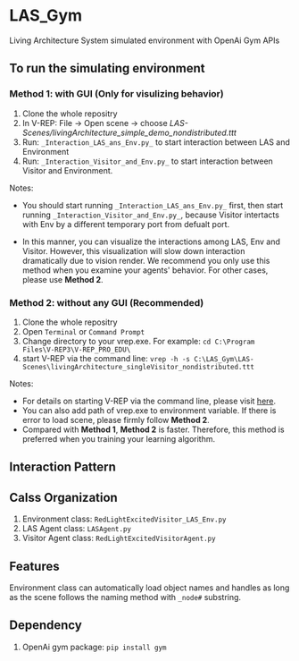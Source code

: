 # LAS_Gym
Living Architecture System simulated environment with OpenAi Gym APIs

## To run the simulating environment
### Method 1: with GUI (Only for visulizing behavior)
1. Clone the whole repositry
2. In V-REP: File -> Open scene -> choose _LAS-Scenes/livingArchitecture_simple_demo_nondistributed.ttt_ 
3. Run: `_Interaction_LAS_ans_Env.py_` to start interaction between LAS and Environment
4. Run: `_Interaction_Visitor_and_Env.py_` to start interaction between Visitor and Environment.

Notes:
  * You should start running `_Interaction_LAS_ans_Env.py_` first, then start running `_Interaction_Visitor_and_Env.py_`, because Visitor intertacts with Env by a different temporary port from defualt port.
  
  * In this manner, you can visualize the interactions among LAS, Env and Visitor. However, this visualization will slow down interaction dramatically due to vision render. We recommend you only use this method when you examine your agents' behavior. For other cases, please use **Method 2**. 

### Method 2: without any GUI (Recommended)
1. Clone the whole repositry
2. Open `Terminal` or `Command Prompt`
3. Change directory to your vrep.exe. For example: `cd C:\Program Files\V-REP3\V-REP_PRO_EDU\`
4. start V-REP via the command line: `vrep -h -s C:\LAS_Gym\LAS-Scenes\livingArchitecture_singleVisitor_nondistributed.ttt`

Notes:
  * For details on starting V-REP via the command line, please visit [here](http://www.coppeliarobotics.com/helpFiles/en/commandLine.htm).
  * You can also add path of vrep.exe to environment variable. If there is error to load scene, please firmly follow **Method 2**.
  * Compared with **Method 1**, **Method 2** is faster. Therefore, this method is preferred when you training your learning algorithm.

## Interaction Pattern


## Calss Organization

1. Environment class: `RedLightExcitedVisitor_LAS_Env.py`
2. LAS Agent class: `LASAgent.py`
3. Visitor Agent class: `RedLightExcitedVisitorAgent.py`

## Features
Environment class can automatically load object names and handles as long as the scene follows the naming method with `_node#` substring.

## Dependency
1. OpenAi gym package: `pip install gym`
